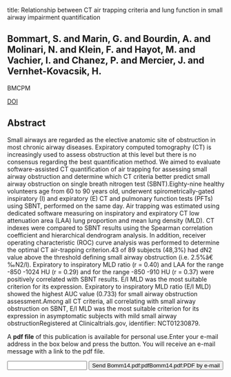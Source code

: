 title: Relationship between CT air trapping criteria and lung function in small airway impairment quantification

## Bommart, S. and Marin, G. and Bourdin, A. and Molinari, N. and Klein, F. and Hayot, M. and Vachier, I. and Chanez, P. and Mercier, J. and Vernhet-Kovacsik, H.
BMCPM

<a href="https://doi.org/10.1186/1471-2466-14-29">DOI</a>

## Abstract
Small airways are regarded as the elective anatomic site of obstruction in most chronic airway diseases. Expiratory computed tomography (CT) is increasingly used to assess obstruction at this level but there is no consensus regarding the best quantification method. We aimed to evaluate software-assisted CT quantification of air trapping for assessing small airway obstruction and determine which CT criteria better predict small airway obstruction on single breath nitrogen test (SBNT).Eighty-nine healthy volunteers age from 60 to 90 years old, underwent spirometrically-gated inspiratory (I) and expiratory (E) CT and pulmonary function tests (PFTs) using SBNT, performed on the same day. Air trapping was estimated using dedicated software measuring on inspiratory and expiratory CT low attenuation area (LAA) lung proportion and mean lung density (MLD). CT indexes were compared to SBNT results using the Spearman correlation coefficient and hierarchical dendrogram analysis. In addition, receiver operating characteristic (ROC) curve analysis was performed to determine the optimal CT air-trapping criterion.43 of 89 subjects (48,3%) had dN2 value above the threshold defining small airway obstruction (i.e. 2.5%â€‰N2/l). Expiratory to inspiratory MLD ratio (r = 0.40) and LAA for the range -850 -1024 HU (r = 0.29) and for the range -850 -910 HU (r = 0.37) were positively correlated with SBNT results. E/I MLD was the most suitable criterion for its expression. Expiratory to inspiratory MLD ratio (E/I MLD) showed the highest AUC value (0.733) for small airway obstruction assessment.Among all CT criteria, all correlating with small airway obstruction on SBNT, E/I MLD was the most suitable criterion for its expression in asymptomatic subjects with mild small airway obstructionRegistered at Clinicaltrials.gov, identifier: NCT01230879.

A <b>pdf file</b> of this publication is available for personal use.Enter your e-mail address in the box below and press the button. You will receive an e-mail message with a link to the pdf file.
<form action="sender.php">  <input type="text" name="email">  <input type="submit" value="Send Bomm14.pdf:pdfBomm14.pdf:PDF by e-mail"></form>